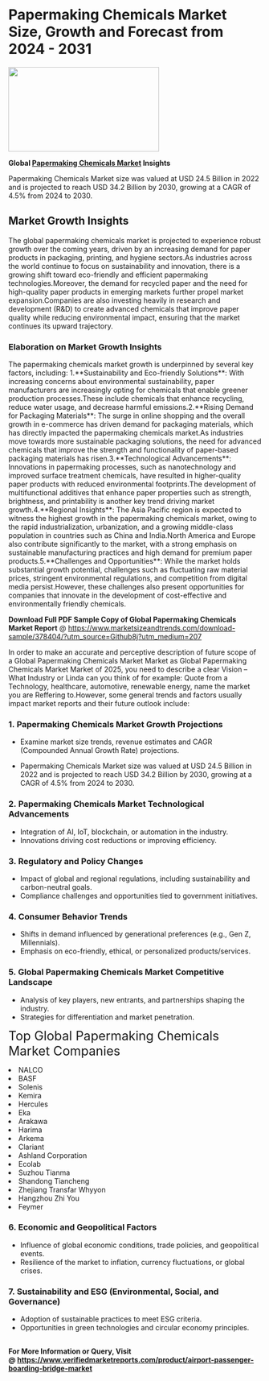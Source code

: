 <H1>Papermaking Chemicals Market Size, Growth and Forecast from 2024 - 2031</H1><img class="aligncenter size-medium wp-image-584254" src="https://thirdeyenews.in/wp-content/uploads/2024/09/Global-Market-Research-300x168.jpeg" alt="" width="300" height="168" /><p><strong>Global&nbsp;<a href="https://www.marketsizeandtrends.com/download-sample/378404/?utm_source=Github8j?utm_medium=207">Papermaking Chemicals Market</a> Insights</strong></p><p>Papermaking Chemicals Market size was valued at USD 24.5 Billion in 2022 and is projected to reach USD 34.2 Billion by 2030, growing at a CAGR of 4.5% from 2024 to 2030.</p><p><h2>Market Growth Insights</h2> The global papermaking chemicals market is projected to experience robust growth over the coming years, driven by an increasing demand for paper products in packaging, printing, and hygiene sectors.As industries across the world continue to focus on sustainability and innovation, there is a growing shift toward eco-friendly and efficient papermaking technologies.Moreover, the demand for recycled paper and the need for high-quality paper products in emerging markets further propel market expansion.Companies are also investing heavily in research and development (R&D) to create advanced chemicals that improve paper quality while reducing environmental impact, ensuring that the market continues its upward trajectory. <h3>Elaboration on Market Growth Insights</h3> The papermaking chemicals market growth is underpinned by several key factors, including: 1.**Sustainability and Eco-friendly Solutions**: With increasing concerns about environmental sustainability, paper manufacturers are increasingly opting for chemicals that enable greener production processes.These include chemicals that enhance recycling, reduce water usage, and decrease harmful emissions.2.**Rising Demand for Packaging Materials**: The surge in online shopping and the overall growth in e-commerce has driven demand for packaging materials, which has directly impacted the papermaking chemicals market.As industries move towards more sustainable packaging solutions, the need for advanced chemicals that improve the strength and functionality of paper-based packaging materials has risen.3.**Technological Advancements**: Innovations in papermaking processes, such as nanotechnology and improved surface treatment chemicals, have resulted in higher-quality paper products with reduced environmental footprints.The development of multifunctional additives that enhance paper properties such as strength, brightness, and printability is another key trend driving market growth.4.**Regional Insights**: The Asia Pacific region is expected to witness the highest growth in the papermaking chemicals market, owing to the rapid industrialization, urbanization, and a growing middle-class population in countries such as China and India.North America and Europe also contribute significantly to the market, with a strong emphasis on sustainable manufacturing practices and high demand for premium paper products.5.**Challenges and Opportunities**: While the market holds substantial growth potential, challenges such as fluctuating raw material prices, stringent environmental regulations, and competition from digital media persist.However, these challenges also present opportunities for companies that innovate in the development of cost-effective and environmentally friendly chemicals.</p><p><span class=""><strong>Download Full PDF Sample Copy of Global Papermaking Chemicals Market Report</strong> @ <a href="https://www.marketsizeandtrends.com/download-sample/378404/?utm_source=Github8j?utm_medium=207" target="_blank">https://www.marketsizeandtrends.com/download-sample/378404/?utm_source=Github8j?utm_medium=207</a></span></p><p>In order to make an accurate and perceptive description of future scope of a Global&nbsp;Papermaking Chemicals Market Market as Global&nbsp;Papermaking Chemicals Market Market of 2025, you need to describe a clear Vision &ndash; What Industry or Linda can you think of for example: Quote from a Technology, healthcare, automotive, renewable energy, name the market you are Reffering to.However, some general trends and factors usually impact market reports and their future outlook include:</p><h3>1.&nbsp;<strong>Papermaking Chemicals Market Growth Projections</strong></h3><ul><li>Examine market size trends, revenue estimates and CAGR (Compounded Annual Growth Rate) projections.</li><li><p>Papermaking Chemicals Market size was valued at USD 24.5 Billion in 2022 and is projected to reach USD 34.2 Billion by 2030, growing at a CAGR of 4.5% from 2024 to 2030.</p></li></ul><h3>2.&nbsp;<strong>Papermaking Chemicals Market Technological Advancements</strong></h3><ul><li>Integration of AI, IoT, blockchain, or automation in the industry.</li><li>Innovations driving cost reductions or improving efficiency.</li></ul><h3>3.&nbsp;<strong>Regulatory and Policy Changes</strong></h3><ul><li>Impact of global and regional regulations, including sustainability and carbon-neutral goals.</li><li>Compliance challenges and opportunities tied to government initiatives.</li></ul><h3>4.&nbsp;<strong>Consumer Behavior Trends</strong></h3><ul><li>Shifts in demand influenced by generational preferences (e.g., Gen Z, Millennials).</li><li>Emphasis on eco-friendly, ethical, or personalized products/services.</li></ul><h3>5.&nbsp;<strong>Global Papermaking Chemicals Market Competitive Landscape</strong></h3><ul><li>Analysis of key players, new entrants, and partnerships shaping the industry.</li><li>Strategies for differentiation and market penetration.</li></ul><p data-pm-slice="1 1 []"><span style="color: inherit; font-family: inherit; font-size: 25px;">Top Global Papermaking Chemicals Market Companies</span></p><div class="" data-test-id=""><p><li>NALCO</li><li> BASF</li><li> Solenis</li><li> Kemira</li><li> Hercules</li><li> Eka</li><li> Arakawa</li><li> Harima</li><li> Arkema</li><li> Clariant</li><li> Ashland Corporation</li><li> Ecolab</li><li> Suzhou Tianma</li><li> Shandong Tiancheng</li><li> Zhejiang Transfar Whyyon</li><li> Hangzhou Zhi You</li><li> Feymer</li></p></div><h3>6.&nbsp;<strong>Economic and Geopolitical Factors</strong></h3><ul><li>Influence of global economic conditions, trade policies, and geopolitical events.</li><li>Resilience of the market to inflation, currency fluctuations, or global crises.</li></ul><h3>7.&nbsp;<strong>Sustainability and ESG (Environmental, Social, and Governance)</strong></h3><ul><li>Adoption of sustainable practices to meet ESG criteria.</li><li>Opportunities in green technologies and circular economy principles.</li></ul><h2><strong style="font-size: 14px;">For More Information or Query, Visit @&nbsp;</strong><a style="background-color: #ffffff; font-size: 14px;" href="https://www.marketsizeandtrends.com/report/papermaking-chemicals-market/" target="_blank">https://www.verifiedmarketreports.com/product/airport-passenger-boarding-bridge-market</a></h2>